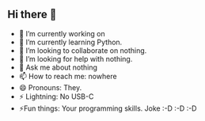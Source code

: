 ## Hi there 👋


- 🔭 I’m currently working on 
- 🌱 I’m currently learning Python.
- 👯 I’m looking to collaborate on nothing.
- 🤔 I’m looking for help with nothing.
- 💬 Ask me about nothing
- 📫 How to reach me: nowhere
- 😄 Pronouns: They.
- ⚡ Lightning: No USB-C
- ⚡Fun things: Your programming skills. Joke :-D :-D :-D
